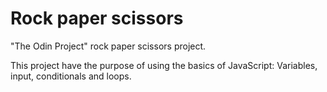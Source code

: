 # Rock paper scissors
"The Odin Project" rock paper scissors project.

This project have the purpose of using the basics of JavaScript: Variables, input, conditionals and loops.
